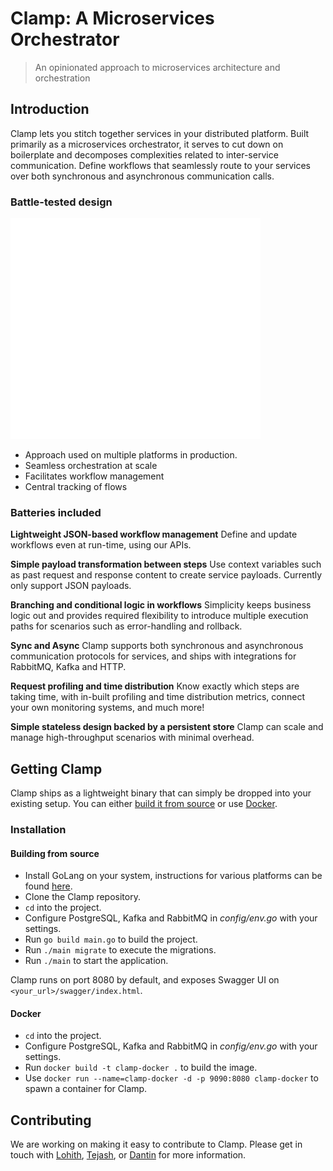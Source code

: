 # Clamp: A Microservices Orchestrator

> An opinionated approach to microservices architecture and orchestration

## Introduction
Clamp lets you stitch together services in your distributed platform. Built primarily as a microservices orchestrator, it serves to cut down on boilerplate and decomposes complexities related to inter-service communication. Define workflows that seamlessly route to your services over both synchronous and asynchronous communication calls.

### Battle-tested design
![enter image description here](arch.png)
 - Approach used on multiple platforms in production.
 - Seamless orchestration at scale
 - Facilitates workflow management
 - Central tracking of flows

### Batteries included
**Lightweight JSON-based workflow management**
Define and update workflows even at run-time, using our APIs.

**Simple payload transformation between steps** Use context variables such as past request and response content to create service payloads. Currently only support JSON payloads.

**Branching and conditional logic in workflows** Simplicity keeps business logic out and provides required flexibility to introduce multiple execution paths for scenarios such as error-handling and rollback.

**Sync and Async** Clamp supports both synchronous and asynchronous communication protocols for services, and ships with integrations for RabbitMQ, Kafka and HTTP.

**Request profiling and time distribution** Know exactly which steps are taking time, with in-built profiling and time distribution metrics, connect your own monitoring systems, and much more!

**Simple stateless design backed by a persistent store** Clamp can scale and manage high-throughput scenarios with minimal overhead.
## Getting Clamp
Clamp ships as a lightweight binary that can simply be dropped into your existing setup. You can either [build it from source](/?id=building-from-source) or use [Docker](/?id=docker).
### Installation
#### Building from source
- Install GoLang on your system, instructions for various platforms can be found [here](https://golang.org/doc/install).
- Clone the Clamp repository.
- `cd` into the project.
- Configure PostgreSQL, Kafka and RabbitMQ in *config/env.go* with your settings.
- Run `go build main.go` to build the project.
- Run `./main migrate` to execute the migrations.
- Run `./main` to start the application.

Clamp runs on port 8080 by default, and exposes Swagger UI on `<your_url>/swagger/index.html`.
#### Docker
- `cd` into the project.
- Configure PostgreSQL, Kafka and RabbitMQ in *config/env.go* with your settings.
- Run `docker build -t clamp-docker .` to build the image.
- Use `docker run --name=clamp-docker -d -p 9090:8080 clamp-docker` to spawn a container for Clamp.

## Contributing
We are working on making it easy to contribute to Clamp. Please get in touch with [Lohith](mailto:lohithkm@sahaj.ai), [Tejash](mailto:tejashl@sahaj.ai), or [Dantin](mailto:dantink@sahaj.ai) for more information.